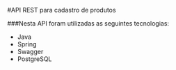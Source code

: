 #API REST para cadastro de produtos

###Nesta API foram utilizadas as seguintes tecnologias:
- Java
- Spring
- Swagger
- PostgreSQL